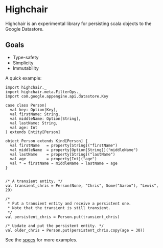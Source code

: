# Highchair

Highchair is an experimental library for persisting scala objects to the Google Datastore.

## Goals

* Type-safety
* Simplicity
* Immutability

A quick example:

    import highchair._
    import highchair.meta.FilterOps._
    import com.google.appengine.api.datastore.Key
    
    case class Person(
      val key: Option[Key],
      val firstName: String,
      val middleName: Option[String],
      val lastName: String,
      val age: Int
    ) extends Entity[Person]
    
    object Person extends Kind[Person] {
      val firstName   = property[String]("firstName")
      val middleName  = property[Option[String]]("middleName")
      val lastName    = property[String]("lastName")
      val age         = property[Int]("age")
      val * = firstName ~ middleName ~ lastName ~ age
    }
    
    
    /* A transient entity. */
    val transient_chris = Person(None, "Chris", Some("Aaron"), "Lewis", 29)
    
    /* 
     * Put a transient entity and receive a persistent one.
     * Note that the transient is still transient.
     */
    val persistent_chris = Person.put(transient_chris)
    
    /* Update and put the persistent entity. */
    val older_chris = Person.put(persistent_chris.copy(age = 30))

See the [specs](http://github.com/chrislewis/highchair/tree/master/datastore/src/test/scala) for more examples.
